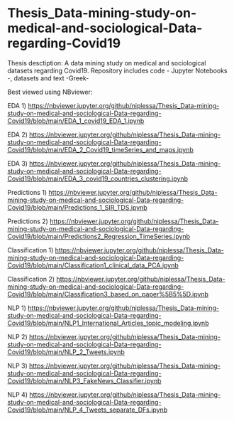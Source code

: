 # Thesis_Data-mining-study-on-medical-and-sociological-Data-regarding-Covid19
Thesis desctiption: A data mining study on medical and sociological datasets regarding Covid19. Repository includes code - Jupyter Notebooks -, datasets and text -Greek-

Best viewed using NBviewer: 

EDA 1) https://nbviewer.jupyter.org/github/niplessa/Thesis_Data-mining-study-on-medical-and-sociological-Data-regarding-Covid19/blob/main/EDA_1_covid19_EDA_1.ipynb

EDA 2) https://nbviewer.jupyter.org/github/niplessa/Thesis_Data-mining-study-on-medical-and-sociological-Data-regarding-Covid19/blob/main/EDA_2_Covid19_timeSeries_and_maps.ipynb

EDA 3) https://nbviewer.jupyter.org/github/niplessa/Thesis_Data-mining-study-on-medical-and-sociological-Data-regarding-Covid19/blob/main/EDA_3_covid19_countries_clustering.ipynb

Predictions 1) https://nbviewer.jupyter.org/github/niplessa/Thesis_Data-mining-study-on-medical-and-sociological-Data-regarding-Covid19/blob/main/Predictions_1_SIR_TDS.ipynb

Predictions 2) https://nbviewer.jupyter.org/github/niplessa/Thesis_Data-mining-study-on-medical-and-sociological-Data-regarding-Covid19/blob/main/Predictions2_Regression_TimeSeries.ipynb

Classification 1) https://nbviewer.jupyter.org/github/niplessa/Thesis_Data-mining-study-on-medical-and-sociological-Data-regarding-Covid19/blob/main/Classification1_clinical_data_PCA.ipynb

Classification 2) https://nbviewer.jupyter.org/github/niplessa/Thesis_Data-mining-study-on-medical-and-sociological-Data-regarding-Covid19/blob/main/Classification3_based_on_paper%5B5%5D.ipynb

NLP 1) https://nbviewer.jupyter.org/github/niplessa/Thesis_Data-mining-study-on-medical-and-sociological-Data-regarding-Covid19/blob/main/NLP1_International_Articles_topic_modeling.ipynb

NLP 2) https://nbviewer.jupyter.org/github/niplessa/Thesis_Data-mining-study-on-medical-and-sociological-Data-regarding-Covid19/blob/main/NLP_2_Tweets.ipynb

NLP 3) https://nbviewer.jupyter.org/github/niplessa/Thesis_Data-mining-study-on-medical-and-sociological-Data-regarding-Covid19/blob/main/NLP3_FakeNews_Classifier.ipynb

NLP 4) https://nbviewer.jupyter.org/github/niplessa/Thesis_Data-mining-study-on-medical-and-sociological-Data-regarding-Covid19/blob/main/NLP_4_Tweets_separate_DFs.ipynb

